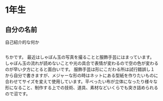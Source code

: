 # 1年生

## 自分の名前
自己紹介的な何か

##
ちかです。
最近はしゃぼん玉の写真を撮ることと服飾手芸にはまっています。
しゃぼん玉の流れが読めないことや光の具合で表情が変わるので空の色が変わるのが早い夕方にとると面白いです。
服飾手芸は形にこだわる所は試行錯誤し１から自分で書きますが、メジャーな形の時はネットにある型紙を作りたいものに合わせてサイズを変えて使用しています。平べったい布が立体になったり様々な形になること、制作する上での技術、道具、素材などいくらでも突き詰められるので沼です。